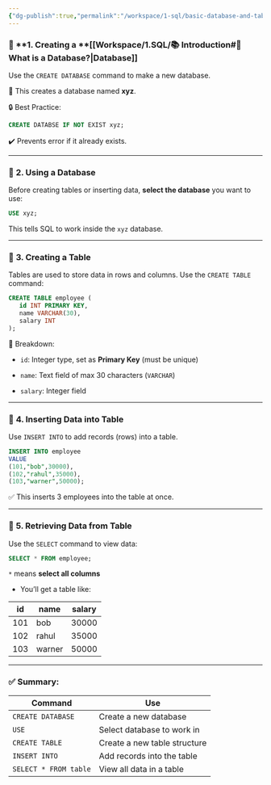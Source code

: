 ```yaml
---
{"dg-publish":true,"permalink":"/workspace/1-sql/basic-database-and-table-queries-in-sql/","noteIcon":""}
---
```


### 📌 **1. Creating a **[[Workspace/1.SQL/📚 Introduction#📌 What is a Database?\|Database]]

Use the `CREATE DATABASE` command to make a new database.

📝 This creates a database named **xyz**.

🔒 Best Practice:
```sql
CREATE DATABSE IF NOT EXIST xyz;
```
✔️ Prevents error if it already exists.

---

### 📌 **2. Using a Database**

Before creating tables or inserting data, **select the database** you want to use:

```sql
USE xyz;
```
This tells SQL to work inside the `xyz` database.

---

### 📌 **3. Creating a Table**

Tables are used to store data in rows and columns. Use the `CREATE TABLE` command:

```sql
CREATE TABLE employee (
   id INT PRIMARY KEY,
   name VARCHAR(30),
   salary INT
);
```
📌 Breakdown:

- `id`: Integer type, set as **Primary Key** (must be unique)
    
- `name`: Text field of max 30 characters (`VARCHAR`)
    
- `salary`: Integer field
    

---

### 📌 **4. Inserting Data into Table**

Use `INSERT INTO` to add records (rows) into a table.

```sql
INSERT INTO employee
VALUE
(101,"bob",30000),
(102,"rahul",35000),
(103,"warner",50000);
```
✅ This inserts 3 employees into the table at once.

---

### 📌 **5. Retrieving Data from Table**

Use the `SELECT` command to view data:
```sql
SELECT * FROM employee;
```

 `*` means **select all columns**
    
- You’ll get a table like:
    

|id|name|salary|
|---|---|---|
|101|bob|30000|
|102|rahul|35000|
|103|warner|50000|

---

### ✅ Summary:

|Command|Use|
|---|---|
|`CREATE DATABASE`|Create a new database|
|`USE`|Select database to work in|
|`CREATE TABLE`|Create a new table structure|
|`INSERT INTO`|Add records into the table|
|`SELECT * FROM table`|View all data in a table|
